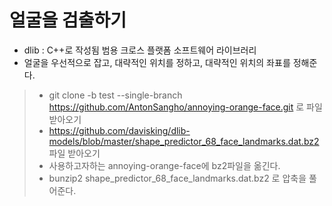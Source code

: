# 얼굴을 검출하기
* dlib : C++로 작성됨 범용 크로스 플랫폼 소프트웨어 라이브러리
* 얼굴을 우선적으로 잡고, 대략적인 위치를 정하고, 대략적인 위치의 좌표를 정해준다.

> * git clone -b test --single-branch https://github.com/AntonSangho/annoying-orange-face.git 로 파일받아오기
> * https://github.com/davisking/dlib-models/blob/master/shape_predictor_68_face_landmarks.dat.bz2 파일 받아오기
> * 사용하고자하는 annoying-orange-face에 bz2파일을 옮긴다.
> * bunzip2 shape_predictor_68_face_landmarks.dat.bz2 로 압축을 풀어준다.








































